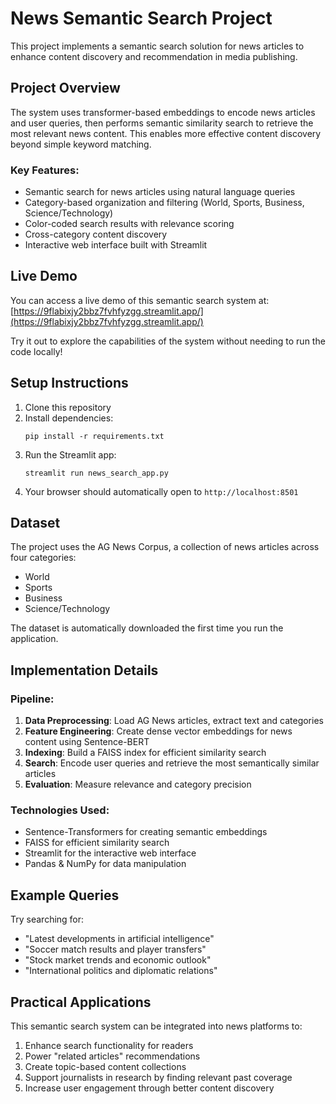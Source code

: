# News Semantic Search Project

This project implements a semantic search solution for news articles to enhance content discovery and recommendation in media publishing.

## Project Overview

The system uses transformer-based embeddings to encode news articles and user queries, then performs semantic similarity search to retrieve the most relevant news content. This enables more effective content discovery beyond simple keyword matching.

### Key Features:
- Semantic search for news articles using natural language queries
- Category-based organization and filtering (World, Sports, Business, Science/Technology)
- Color-coded search results with relevance scoring
- Cross-category content discovery
- Interactive web interface built with Streamlit

## Live Demo

You can access a live demo of this semantic search system at:
[https://9flabixjy2bbz7fvhfyzgg.streamlit.app/](https://9flabixjy2bbz7fvhfyzgg.streamlit.app/)

Try it out to explore the capabilities of the system without needing to run the code locally!

## Setup Instructions

1. Clone this repository
2. Install dependencies:
   ```
   pip install -r requirements.txt
   ```
3. Run the Streamlit app:
   ```
   streamlit run news_search_app.py
   ```
4. Your browser should automatically open to `http://localhost:8501`

## Dataset

The project uses the AG News Corpus, a collection of news articles across four categories:
- World
- Sports
- Business
- Science/Technology

The dataset is automatically downloaded the first time you run the application.

## Implementation Details

### Pipeline:
1. **Data Preprocessing**: Load AG News articles, extract text and categories
2. **Feature Engineering**: Create dense vector embeddings for news content using Sentence-BERT
3. **Indexing**: Build a FAISS index for efficient similarity search
4. **Search**: Encode user queries and retrieve the most semantically similar articles
5. **Evaluation**: Measure relevance and category precision

### Technologies Used:
- Sentence-Transformers for creating semantic embeddings
- FAISS for efficient similarity search
- Streamlit for the interactive web interface
- Pandas & NumPy for data manipulation

## Example Queries

Try searching for:
- "Latest developments in artificial intelligence"
- "Soccer match results and player transfers"
- "Stock market trends and economic outlook"
- "International politics and diplomatic relations"

## Practical Applications

This semantic search system can be integrated into news platforms to:
1. Enhance search functionality for readers
2. Power "related articles" recommendations
3. Create topic-based content collections
4. Support journalists in research by finding relevant past coverage
5. Increase user engagement through better content discovery